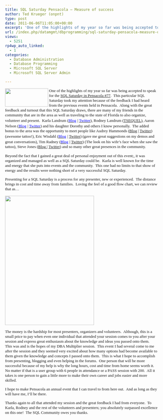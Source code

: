 ```yaml
---
title: SQL Saturday Pensacola – Measure of success
author: Ted Krueger (onpnt)
type: post
date: 2011-06-06T11:05:00+00:00
excerpt: 'One of the highlights of my year so far was being accepted to speak for the SQL Saturday in Pensacola #77.  This particular SQL Saturday took my attention because of the feedback I had heard from the previous events held in Pensacola.  Along with the gr&hellip;'
url: /index.php/datamgmt/dbprogramming/sql-saturday-pensacola-measure-of/
views:
  - 5251
rp4wp_auto_linked:
  - 1
categories:
  - Database Administration
  - Database Programming
  - Microsoft SQL Server
  - Microsoft SQL Server Admin

---
```

<div class="image_block">
  <a href="/media/blogs/DataMgmt/-59.png?mtime=1307365168"><img src="/wp-content/uploads/blogs/DataMgmt/-59.png?mtime=1307365168" alt="" width="142" height="60" align="left" /></a>
</div>

<span style="font-family: Calibri; font-size: small;">One of the highlights of my year so far was being accepted to speak for the </span>[<span style="font-family: Calibri; font-size: small;">SQL Saturday in Pensacola #77</span>][1]<span style="font-family: Calibri; font-size: small;">.<span style="mso-spacerun: yes;">  </span>This particular SQL Saturday took my attention because of the feedback I had heard from the previous events held in Pensacola.<span style="mso-spacerun: yes;">  </span>Along with the great feedback and turnout that this SQL Saturday draws, there are many of my friends in the community that are in the area as well as traveling to the state of Florida to also organize, volunteer and present.<span style="mso-spacerun: yes;">  </span>Karla Landrum (</span>[<span style="font-family: Calibri; color: #0000ff; font-size: small;">Blog</span>][2] <span style="font-family: Calibri; font-size: small;">| </span>[<span style="font-family: Calibri; color: #0000ff; font-size: small;">Twitter</span>][3]<span style="font-family: Calibri; font-size: small;">), Rodney Landrum (</span>[<span style="font-family: Calibri; font-size: small;">TSEQUEL</span>][4]<span style="font-family: Calibri; font-size: small;">), Aaron Nelson (</span>[<span style="font-family: Calibri; color: #0000ff; font-size: small;">Blog</span>][5] <span style="font-family: Calibri; font-size: small;">| </span>[<span style="font-family: Calibri; color: #0000ff; font-size: small;">Twitter</span>][6]<span style="font-family: Calibri; font-size: small;">) and his daughter Dorothy and others I know personally.<span style="mso-spacerun: yes;">  </span>The added bonus to the area was the opportunity to meet people like Audrey Hammonds (<a href="http://www.datachix.com">Blog</a> | <a href="http://twitter.com/#!/Datachix2">Twitter</a>) (awesome tattoo!), Eric Wisdahl (</span>[<span style="font-family: Calibri; color: #0000ff; font-size: small;">Blog</span>][7] <span style="font-family: Calibri; font-size: small;">| </span>[<span style="font-family: Calibri; font-size: small;">Twitter</span>][8]<span style="font-family: Calibri; font-size: small;">) (gave me great suggestions on my demos and great conversations), Tim Radney (</span>[<span style="font-family: Calibri; color: #0000ff; font-size: small;">Blog</span>][9] <span style="font-family: Calibri; font-size: small;">| </span>[<span style="font-family: Calibri; font-size: small;">Twitter</span>][10]<span style="font-size: small;"><span style="font-family: Calibri;">) (The look on his wife’s face when she saw the tattoo), Steve Jones (<a href="http://voiceofthedba.com">Blog </a>| <a href="http://twitter.com/#!/way0utwest">Twitter</a>) and so many other great presences in the community.</span></span>

<p class="MsoNormal" style="margin: 0in 0in 10pt;">
  <span style="font-size: small;"><span style="font-family: Calibri;">Beyond the fact that I gained a great deal of personal enjoyment out of this event;, it was organized and managed as well as a SQL Saturday could be.<span style="mso-spacerun: yes;">  </span>Karla is well known for the time and energy that she puts into events and the community.<span style="mso-spacerun: yes;">  </span>This one had no limits to that show of energy and the results were nothing short of a very successful SQL Saturday.</span></span>
</p>

<p class="MsoNormal" style="margin: 0in 0in 10pt;">
  <span style="font-size: small;"><span style="font-family: Calibri;">Presenting for a SQL Saturday is a process for any presenter, new or experienced.<span style="mso-spacerun: yes;">  </span>The distance brings in cost and time away from families.<span style="mso-spacerun: yes;">  </span>Loving the feel of a good flow chart, we can review that as…</span></span>
</p>

<p class="MsoNormal" style="margin: 0in 0in 10pt;">
  <span style="font-size: small;"></p> 
  
  <div class="image_block">
    <a href="/media/blogs/DataMgmt/-60.png?mtime=1307365168"><img src="/wp-content/uploads/blogs/DataMgmt/-60.png?mtime=1307365168" alt="" width="293" height="425" /></a>
  </div>
  
  <p>
    </span>
  </p>
  
  <p class="MsoNormal" style="margin: 0in 0in 10pt;">
    <span style="font-size: small;"><span style="font-family: Calibri;">The money is the hardship for most presenters, organizers and volunteers.<span style="mso-spacerun: yes;">  </span>Although, this is a small price to pay when even one individual that attended your session comes to you after your session and express great enthusiasm about the knowledge and ideas you passed onto them.<span style="mso-spacerun: yes;">  </span>This was and is the hopes of my DBA Multiplier session.<span style="mso-spacerun: yes;">  </span>This event I had several come to me after the session and they seemed very excited about how many options had become available to them given the knowledge and concepts I passed onto them.<span style="mso-spacerun: yes;">  </span>This is what I hope to accomplish from presenting, blogging and even helping in the forums.<span style="mso-spacerun: yes;">  </span>One person that will be more successful because of my help is why the long hours, cost and time from home seems worth it.<span style="mso-spacerun: yes;">  </span>No matter if that is a user group with 6 people in attendance or a PASS session with 200.<span style="mso-spacerun: yes;">  </span>All it takes is one person to gain a little more to make their own career and jobs easier and more skilled. </span></span>
  </p>
  
  <p class="MsoNormal" style="margin: 0in 0in 10pt;">
    <span style="font-size: small;"><span style="font-family: Calibri;">I hope to make Pensacola an annual event that I can travel to from here out.<span style="mso-spacerun: yes;">  </span>And as long as they will have me, I’ll be there.</span></span>
  </p>
  
  <p class="MsoNormal" style="margin: 0in 0in 10pt;">
    <span style="font-size: small;"><span style="font-family: Calibri;">Thanks again to all that attended my session and the great feedback I had from everyone.<span style="mso-spacerun: yes;">  </span>To Karla, Rodney and the rest of the volunteers and presenters; you absolutely surpassed excellence on this one!<span style="mso-spacerun: yes;">  </span>The SQL Community owes you thanks.</span></span>
  </p>
  
  <p class="MsoNormal" style="margin: 0in 0in 10pt;">
    <span style="font-size: small;"><span style="font-family: Calibri;"> </span></span>
  </p>

 [1]: http://www.sqlsaturday.com/77/eventhome.aspx
 [2]: http://karlalandrum.wordpress.com/
 [3]: http://twitter.com/#!/karlakay22
 [4]: http://twitter.com/#!/SQLBeat
 [5]: http://sqlvariant.com/wordpress/
 [6]: http://twitter.com/#!/SQLVariant
 [7]: http://ericwisdahl.wordpress.com/
 [8]: http://twitter.com/#!/EricWisdahl
 [9]: http://www.timradney.com/
 [10]: http://twitter.com/#!/tradney